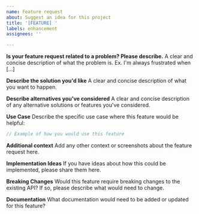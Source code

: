 ```yaml
---
name: Feature request
about: Suggest an idea for this project
title: '[FEATURE] '
labels: enhancement
assignees: ''

---
```


**Is your feature request related to a problem? Please describe.**
A clear and concise description of what the problem is. Ex. I'm always frustrated when [...]

**Describe the solution you'd like**
A clear and concise description of what you want to happen.

**Describe alternatives you've considered**
A clear and concise description of any alternative solutions or features you've considered.

**Use Case**
Describe the specific use case where this feature would be helpful:

```rust
// Example of how you would use this feature
```

**Additional context**
Add any other context or screenshots about the feature request here.

**Implementation Ideas**
If you have ideas about how this could be implemented, please share them here.

**Breaking Changes**
Would this feature require breaking changes to the existing API? If so, please describe what would need to change.

**Documentation**
What documentation would need to be added or updated for this feature?